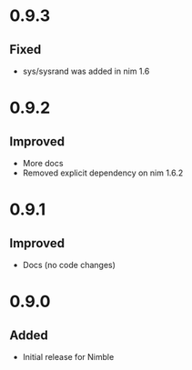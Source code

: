 # 0.9.3
## Fixed
- sys/sysrand was added in nim 1.6

# 0.9.2
## Improved
- More docs
- Removed explicit dependency on nim 1.6.2

# 0.9.1
## Improved
- Docs (no code changes)

# 0.9.0
## Added
- Initial release for Nimble
